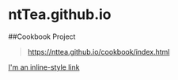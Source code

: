 # ntTea.github.io


##Cookbook Project 
  > https://nttea.github.io/cookbook/index.html
  
[I'm an inline-style link](https://www.google.com)
